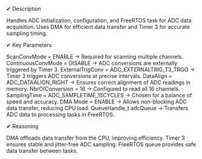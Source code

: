 ✔ Description

Handles ADC initialization, configuration, and FreeRTOS task for ADC data acquisition.
Uses DMA for efficient data transfer and Timer 3 for accurate sampling timing.

✔ Key Parameters

ScanConvMode = ENABLE → Required for scanning multiple channels.
ContinuousConvMode = DISABLE → ADC conversions are externally triggered by Timer 3.
ExternalTrigConv = ADC_EXTERNALTRIG_T3_TRGO → Timer 3 triggers ADC conversions at precise intervals.
DataAlign = ADC_DATAALIGN_RIGHT → Ensures correct alignment of ADC readings in memory.
NbrOfConversion = 16 → Configured to read all 16 channels.
SamplingTime = ADC_SAMPLETIME_15CYCLES → Chosen for a balance of speed and accuracy.
DMA Mode = ENABLE → Allows non-blocking ADC data transfer, reducing CPU load.
QueueHandle_t adcQueue → Transfers ADC data to processing tasks in FreeRTOS.


✔ Reasoning

DMA offloads data transfer from the CPU, improving efficiency.
Timer 3 ensures stable and jitter-free ADC sampling.
FreeRTOS queue provides safe data transfer between tasks.